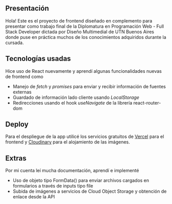 ﻿Presentación
-
Hola!
Este es el proyecto de frontend diseñado en complemento para presentar como trabajo final de la Diplomatura en Programación Web - Full Stack Developer dictada por Diseño Multimedial de UTN Buenos Aires donde puse en práctica muchos de los conocimientos adquiridos durante la cursada.

Tecnologías usadas
-
Hice uso de React nuevamente y aprendí algunas funcionalidades nuevas de frontend como

 - Manejo de *fetch* y *promises* para enviar y recibir información de fuentes externas
 - Guardado de información lado cliente usando *LocalStorage*
 - Redirecciones usando el hook *useNavigate* de la librería react-router-dom

Deploy
-
Para el despliegue de la app utilicé los servicios gratuitos de [Vercel](https://vercel.com/) para el frontend y [Cloudinary](https://cloudinary.com/) para el alojamiento de las imágenes.

Extras
-
Por mi cuenta leí mucha documentación, aprendí e implementé
- Uso de objeto tipo FormData() para enviar archivos cargados en formularios a través de inputs tipo file
- Subida de imágenes a servicios de Cloud Object Storage y obtención de enlace desde la API